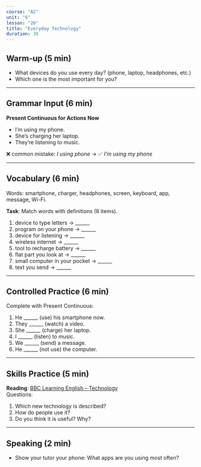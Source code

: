 ```yaml
---
course: "A2"
unit: "6"
lesson: "26"
title: "Everyday Technology"
duration: 30
---
```


## Warm-up (5 min)
- What devices do you use every day? (phone, laptop, headphones, etc.)
- Which one is the most important for you?

---

## Grammar Input (6 min)
**Present Continuous for Actions Now**  
- I’m using my phone.  
- She’s charging her laptop.  
- They’re listening to music.  

❌ common mistake: *I using phone* → ✅ *I’m using my phone*

---

## Vocabulary (6 min)
Words: smartphone, charger, headphones, screen, keyboard, app, message, Wi-Fi.  

**Task**: Match words with definitions (8 items).  
1. device to type letters → ______  
2. program on your phone → ______  
3. device for listening → ______  
4. wireless internet → ______  
5. tool to recharge battery → ______  
6. flat part you look at → ______  
7. small computer in your pocket → ______  
8. text you send → ______  

---

## Controlled Practice (6 min)
Complete with Present Continuous:  
1. He ______ (use) his smartphone now.  
2. They ______ (watch) a video.  
3. She ______ (charge) her laptop.  
4. I ______ (listen) to music.  
5. We ______ (send) a message.  
6. He ______ (not use) the computer.  

---

## Skills Practice (5 min)
**Reading**: [BBC Learning English – Technology](https://www.bbc.co.uk/learningenglish)  
Questions:  
1. Which new technology is described?  
2. How do people use it?  
3. Do you think it is useful? Why?  

---

## Speaking (2 min)
- Show your tutor your phone: What apps are you using most often?
